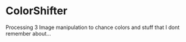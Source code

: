 # ColorShifter
Processing 3 Image manipulation to chance colors and stuff that I dont remember about...
